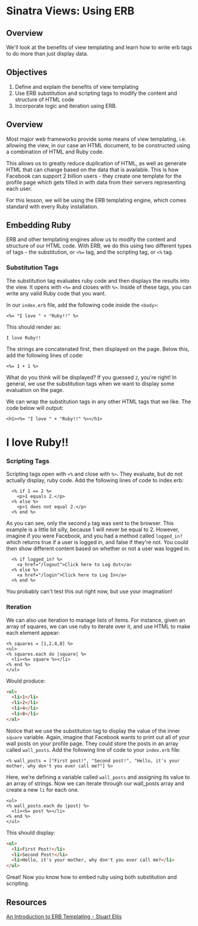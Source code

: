 # Sinatra Views: Using ERB

## Overview

We'll look at the benefits of view templating and learn how to write erb tags to do more than just display data.

## Objectives

1. Define and explain the benefits of view templating
2. Use ERB substitution and scripting tags to modify the content and structure of HTML code
3. Incorporate logic and iteration using ERB. 


## Overview

Most major web frameworks provide some means of view templating, i.e. allowing the view, in our case an HTML document, to be constructed using a combination of HTML and Ruby code.

This allows us to greatly reduce duplication of HTML, as well as generate HTML that can change based on the data that is available. This is how Facebook can support 2 billion users - they create one template for the profile page which gets filled in with data from their servers representing each user. 

For this lesson, we will be using the ERB templating engine, which comes standard with every Ruby installation.

## Embedding Ruby

ERB and other templating engines allow us to modify the content and structure of our HTML code. With ERB, we do this using two different types of tags - the substitution, or `<%=` tag, and the scripting tag, or `<%` tag. 

### Substitution Tags

The substitution tag evaluates ruby code and then displays the results into the view. It opens with `<%=` and closes with `%>`. Inside of these tags, you can write any valid Ruby code that you want. 

In our `index.erb` file, add the following code inside the `<body>`: 

```erb
<%= "I love " + "Ruby!!" %>
```

This should render as: 

```
I love Ruby!!
```

The strings are concatenated first, then displayed on the page. Below this, add the following lines of code: 

```erb
<%= 1 + 1 %>
```

What do you think will be displayed? If you guessed `2`, you're right! In general, we use the substitution tags when we want to display some evaluation on the page.

We can wrap the substitution tags in any other HTML tags that we like. The code below will output: 

```erb
<h1><%= "I love " + "Ruby!!" %></h1>
```
 <h1>I love Ruby!!</h1>


### Scripting Tags

Scripting tags open with `<%` and close with `%>`. They evaluate, but do not actually display, ruby code. Add the following lines of code to index.erb:  

```erb
  <% if 1 == 2 %>
    <p>1 equals 2.</p>
  <% else %>
    <p>1 does not equal 2.</p>
  <% end %>
```

As you can see, only the second `p` tag was sent to the browser. This example is a little bit silly, because 1 will never be equal to 2. However, imagine if you were Facebook, and you had a method called `logged_in?` which returns true if a user is logged in, and false if they're not. You could then show different content based on whether or not a user was logged in. 

```erb
  <% if logged_in? %>
    <a href="/logout">Click here to Log Out</a>
  <% else %>
    <a href="/login">Click here to Log In</a>
  <% end %>
```
You probably can't test this out right now, but use your imagination!

### Iteration

We can also use iteration to manage lists of items. For instance, given an array of squares, we can use ruby to iterate over it, and use HTML to make each element appear:

```erb
<% squares = [1,2,4,8] %>
<ul>
<% squares.each do |square| %>
  <li><%= square %></li>
<% end %>
</ul>
```

Would produce:

```html
<ul>
  <li>1</li>
  <li>2</li>
  <li>4</li>
  <li>8</li>
</ul>
```

Notice that we use the substitution tag to display the value of the inner `square` variable. Again, imagine that Facebook wants to print out all of your wall posts on your profile page. They could store the posts in an array called `wall_posts`. Add the following line of code to your `index.erb` file: 

```erb
<% wall_posts = ["First post!", "Second post!", "Hello, it's your mother, why don't you ever call me?"] %>
```

Here, we're defining a variable called `wall_posts` and assigning its value to an array of strings. Now we can iterate through our wall_posts array and create a new `li` for each one. 

```erb
<ul>
<% wall_posts.each do |post| %>
  <li><%= post %></li>
<% end %>
</ul>
```

This should display: 

```html
<ul>
  <li>First Post!</li>
  <li>Second Post!</li>
  <li>Hello, it's your mother, why don't you ever call me?</li>
</ul>
```

Great!  Now you know how to embed ruby using both substitution and scripting.

## Resources
[An Introduction to ERB Templating - Stuart Ellis](http://www.stuartellis.eu/articles/erb/)
